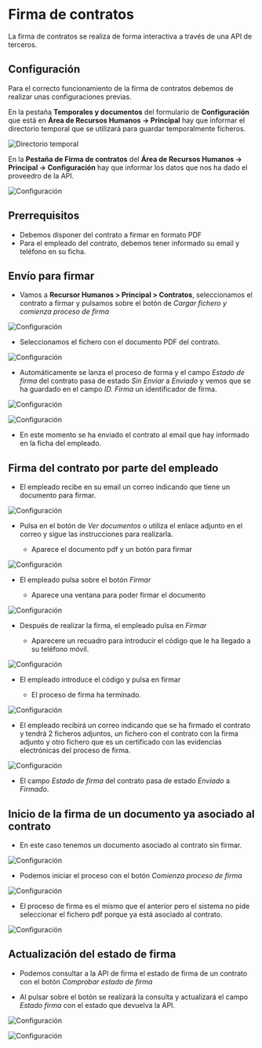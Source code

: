 # Firma de contratos

La firma de contratos se realiza de forma interactiva a través de una API de terceros.

## Configuración
Para el correcto funcionamiento de la firma de contratos debemos de realizar unas configuraciones previas.

En la pestaña **Temporales y documentos** del formulario de **Configuración** que está en  **Área de Recursos Humanos -> Principal** hay que informar el directorio temporal que se utilizará para guardar temporalmente ficheros.

![Directorio temporal](./img/configuracion2.png)


En la **Pestaña de Firma de contratos** del **Área de Recursos Humanos -> Principal -> Configuración** hay que informar los datos que nos ha dado el proveedro de la API.

![Configuración](./img/configuracion.png)


## Prerrequisitos
* Debemos disponer del contrato a firmar en formato PDF
* Para el empleado del contrato, debemos tener informado su email y teléfono en su ficha.

## Envío para firmar
* Vamos a **Recursor Humanos > Principal > Contratos**, seleccionamos el contrato a firmar y pulsamos sobre el botón de *Cargar fichero y comienza proceso de firma*

![Configuración](./img/firma_contrato1.png)

* Seleccionamos el fichero con el documento PDF del contrato.

![Configuración](./img/firma_contrato2.png)

* Automáticamente se lanza el proceso de forma y el campo *Estado de firma* del contrato pasa de estado *Sin Enviar* a *Enviado* y vemos que se ha guardado en el campo *ID. Firma* un identificador de firma.

![Configuración](./img/firma_contrato3.png)


![Configuración](./img/firma_contrato4.png)

* En este momento se ha enviado el contrato al email que hay informado en la ficha del empleado.

## Firma del contrato por parte del empleado
+ El empleado recibe en su email un correo indicando que tiene un documento para firmar.

![Configuración](./img/firma_contrato5.png)

+ Pulsa en el botón de *Ver documentos* o utiliza el enlace adjunto en el correo y sigue las instrucciones para realizarla.

    + Aparece el documento pdf y un botón para firmar

![Configuración](./img/firma_contrato6.png)

+ El empleado pulsa sobre el botón *Firmar* 

    + Aparece una ventana para poder firmar el documento

![Configuración](./img/firma_contrato7.png)

+ Después de realizar la firma, el empleado pulsa en *Firmar*

    + Aparecere un recuadro para introducir el código que le ha llegado a su teléfono móvil.

![Configuración](./img/firma_contrato8.png)

+ El empleado introduce el código y pulsa en firmar

    + El proceso de firma ha terminado.

![Configuración](./img/firma_contrato9.png)

+ El empleado recibirá un correo indicando que se ha firmado el contrato y tendrá 2 ficheros adjuntos, un fichero con el contrato con la firma adjunto y otro fichero que es un certificado con las evidencias electrónicas del proceso de firma.

![Configuración](./img/firma_contrato10.png)


+ El campo *Estado de firma* del contrato pasa de estado *Enviado* a *Firmado*.



## Inicio de la firma de un documento ya asociado al contrato

+ En este caso tenemos un documento asociado al contrato sin firmar.

![Configuración](./img/firma_contrato12.png)

+ Podemos iniciar el proceso con el botón *Comienza proceso de firma*

![Configuración](./img/firma_contrato11.png)

+ El proceso de firma es el mismo que el anterior pero el sistema no pide seleccionar el fichero pdf porque ya está asociado al contrato.

![Configuración](./img/firma_contrato13.png)

## Actualización del estado de firma
+ Podemos consultar a la API de firma el estado de firma de un contrato con el botón *Comprobar estado de firma*

+ Al pulsar sobre el botón se realizará la consulta y actualizará el campo *Estado firma* con el estado que devuelva la API.

![Configuración](./img/firma_contrato14.png)

![Configuración](./img/firma_contrato15.png)



